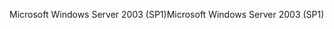 <span data-ttu-id="64907-101">Microsoft Windows Server 2003 (SP1)</span><span class="sxs-lookup"><span data-stu-id="64907-101">Microsoft Windows Server 2003 (SP1)</span></span>